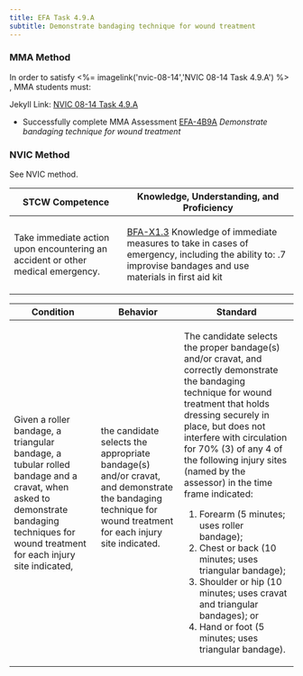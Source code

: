```yaml
---
title: EFA Task 4.9.A 
subtitle: Demonstrate bandaging technique for wound treatment
---
```



### MMA Method

In order to satisfy <%= imagelink('nvic-08-14','NVIC 08-14  Task  4.9.A') %> , MMA students must:

Jekyll Link: [NVIC 08-14  Task  4.9.A](/stcw23/assets/images/nvic-08-14.pdf)

* Successfully complete MMA Assessment  [EFA-4B9A](EFA-4B9A) *Demonstrate bandaging technique for wound treatment*


### NVIC Method

<a onclick="togglevisibility('nvic_methods')" >See NVIC method.</a>

<div id='nvic_methods' class='hide'>

<table>
<thead>
<tr>
<th class='forty'> STCW Competence </th>
<th class='sixty'> Knowledge, Understanding, and Proficiency </th>
</tr>
</thead>




<tbody>
<tr><td markdown='1'>

Take immediate action upon encountering an accident or other medical emergency.

</td><td markdown='1'>

[BFA-X1.3](../../tables/613.html#BFA-X1.3) Knowledge of immediate measures to take in cases of emergency, including the ability to:
.7  improvise bandages and use materials in first aid kit

</td></tr>


</tbody>
</table>


<table>
<thead>
<tr><th class='twenty'>  Condition </th><th class='twenty'> Behavior </th><th  class='sixty'>Standard </th></tr>
</thead>
<tbody >



<tr><td markdown='1'>

Given a roller bandage, a triangular bandage, a tubular rolled bandage and a cravat, when asked to demonstrate bandaging techniques for wound treatment for each injury site indicated,

</td><td markdown='1'>

the candidate selects the appropriate bandage(s) and/or cravat, and demonstrate the bandaging technique for wound treatment for each injury site indicated.

<br>

<div class="tooltip">
<span class="tooltiptext">
</span>
</div>


</td><td markdown='1'>

The candidate selects the proper bandage(s) and/or cravat, and correctly demonstrate the bandaging technique for wound treatment that holds dressing securely in place, but does not interfere with circulation for 70% (3) of any 4 of the following injury sites (named by the assessor) in the time frame indicated:
 
1.  Forearm (5 minutes; uses roller bandage); 
2.  Chest or back (10 minutes; uses triangular bandage); 
3.  Shoulder or hip (10 minutes; uses cravat and triangular bandages); or 
4.  Hand or foot (5 minutes; uses triangular bandage).

</td></tr>
</tbody>
</table>
</div>

